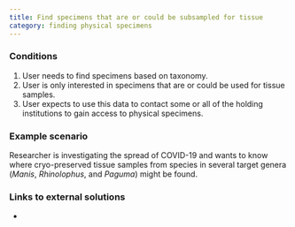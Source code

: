 ```yaml
---
title: Find specimens that are or could be subsampled for tissue
category: finding physical specimens
---
```


### Conditions

1. User needs to find specimens based on taxonomy.
1. User is only interested in specimens that are or could be used for tissue samples.
1. User expects to use this data to contact some or all of the holding institutions to gain access to physical specimens.

### Example scenario

Researcher is investigating the spread of COVID-19 and wants to know where cryo-preserved tissue samples from species in several target genera (_Manis_, _Rhinolophus_, and _Paguma_) might be found.

### Links to external solutions
-
